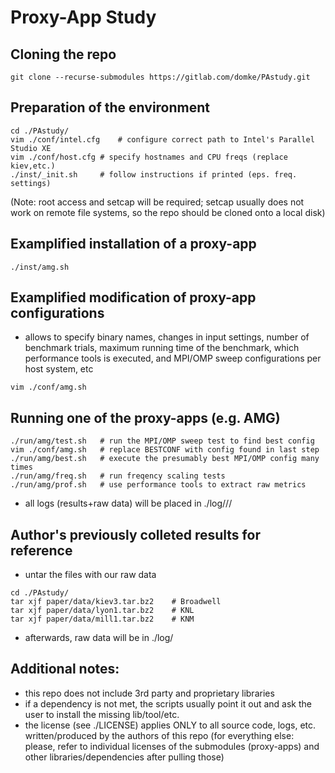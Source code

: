 # Proxy-App Study

## Cloning the repo
```
git clone --recurse-submodules https://gitlab.com/domke/PAstudy.git
```


## Preparation of the environment
```
cd ./PAstudy/
vim ./conf/intel.cfg	# configure correct path to Intel's Parallel Studio XE
vim ./conf/host.cfg	# specify hostnames and CPU freqs (replace kiev,etc.)
./inst/_init.sh		# follow instructions if printed (eps. freq. settings)
```
(Note: root access and setcap will be required; setcap usually does not work
on remote file systems, so the repo should be cloned onto a local disk)


## Examplified installation of a proxy-app
```
./inst/amg.sh
```


## Examplified modification of proxy-app configurations
* allows to specify binary names, changes in input settings, number of benchmark
  trials, maximum running time of the benchmark, which performance tools is
  executed, and MPI/OMP sweep configurations per host system, etc
```
vim ./conf/amg.sh
```


## Running one of the proxy-apps (e.g. AMG)
```
./run/amg/test.sh	# run the MPI/OMP sweep test to find best config
vim ./conf/amg.sh	# replace BESTCONF with config found in last step
./run/amg/best.sh	# execute the presumably best MPI/OMP config many times
./run/amg/freq.sh	# run freqency scaling tests
./run/amg/prof.sh	# use performance tools to extract raw metrics
```
* all logs (results+raw data) will be placed in ./log/<hostname>/<test>/<proxy>


## Author's previously colleted results for reference
* untar the files with our raw data
```
cd ./PAstudy/
tar xjf paper/data/kiev3.tar.bz2	# Broadwell
tar xjf paper/data/lyon1.tar.bz2	# KNL
tar xjf paper/data/mill1.tar.bz2	# KNM
```
* afterwards, raw data will be in ./log/<hostname>


## Additional notes:
* this repo does not include 3rd party and proprietary libraries
* if a dependency is not met, the scripts usually point it out and ask the
  user to install the missing lib/tool/etc.
* the license (see ./LICENSE) applies ONLY to all source code, logs, etc.
  written/produced by the authors of this repo (for everything else: please,
  refer to individual licenses of the submodules (proxy-apps) and other
  libraries/dependencies after pulling those)
